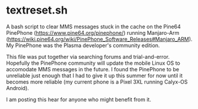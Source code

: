 # textreset.sh
A bash script to clear MMS messages stuck in the cache on the Pine64 PinePhone (https://www.pine64.org/pinephone/) running Manjaro-Arm (https://wiki.pine64.org/wiki/PinePhone_Software_Releases#Manjaro_ARM).  My PinePhone was the Plasma developer's community edition.

This file was put together via searching forums and trial-and-error.  Hopefully the PinePhone community will update the mobile Linux OS to accomodate MMS messages in the future.  I found the PinePhone to be unreliable just enough that I had to give it up this summer for now until it becomes more reliable (my current phone is a Pixel 3XL running Calyx-OS Android).  

I am posting this hear for anyone who might benefit from it.
